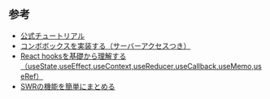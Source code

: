 ## 参考
* [公式チュートリアル](https://react.dev/learn/tutorial-tic-tac-toe)
* [コンボボックスを実装する（サーバーアクセスつき）](https://future-architect.github.io/articles/20221213a/)
* [React hooksを基礎から理解する（useState,useEffect,useContext,useReducer,useCallback,useMemo,useRef）](https://qiita.com/seira/items/f063e262b1d57d7e78b4)
* [SWRの機能を簡単にまとめる](https://qiita.com/irico/items/d8f0ed7887f3c490ffa1)